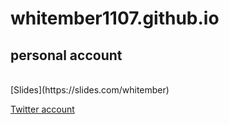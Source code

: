 # whitember1107.github.io
## personal account
<br>
[Slides](https://slides.com/whitember)

[Twitter account](https://twitter.com/whitember_)
